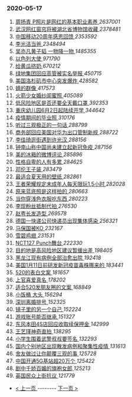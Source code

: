 ### 2020-05-17 
1. [ 周扬青 P照片是网红的基本职业素养 ](https://s.weibo.com/weibo?q=%E5%91%A8%E6%89%AC%E9%9D%92%20P%E7%85%A7%E7%89%87%E6%98%AF%E7%BD%91%E7%BA%A2%E7%9A%84%E5%9F%BA%E6%9C%AC%E8%81%8C%E4%B8%9A%E7%B4%A0%E5%85%BB&Refer=top) *2637001*
1. [ 武汉网红窗帘将被湖北省博物馆收藏 ](https://s.weibo.com/weibo?q=%23%E6%AD%A6%E6%B1%89%E7%BD%91%E7%BA%A2%E7%AA%97%E5%B8%98%E5%B0%86%E8%A2%AB%E6%B9%96%E5%8C%97%E7%9C%81%E5%8D%9A%E7%89%A9%E9%A6%86%E6%94%B6%E8%97%8F%23&Refer=top) *2378481*
1. [ 中国移动20周年感恩回馈 ](https://s.weibo.com/weibo?q=%E4%B8%AD%E5%9B%BD%E7%A7%BB%E5%8A%A820%E5%91%A8%E5%B9%B4%E6%84%9F%E6%81%A9%E5%9B%9E%E9%A6%88&Refer=top) *2353592*
1. [ 李光洁当爸 ](https://s.weibo.com/weibo?q=%23%E6%9D%8E%E5%85%89%E6%B4%81%E5%BD%93%E7%88%B8%23&Refer=top) *2348494*
1. [ 吴亦凡黄子韬 一物降一物 ](https://s.weibo.com/weibo?q=%E5%90%B4%E4%BA%A6%E5%87%A1%E9%BB%84%E5%AD%90%E9%9F%AC%20%E4%B8%80%E7%89%A9%E9%99%8D%E4%B8%80%E7%89%A9&Refer=top) *1485355*
1. [ 以色列大使 ](https://s.weibo.com/weibo?q=%E4%BB%A5%E8%89%B2%E5%88%97%E5%A4%A7%E4%BD%BF&Refer=top) *971790*
1. [ 给黄瓜挤奶 ](https://s.weibo.com/weibo?q=%23%E7%BB%99%E9%BB%84%E7%93%9C%E6%8C%A4%E5%A5%B6%23&Refer=top) *670212*
1. [ 绿地集团回应高管被实名举报 ](https://s.weibo.com/weibo?q=%23%E7%BB%BF%E5%9C%B0%E9%9B%86%E5%9B%A2%E5%9B%9E%E5%BA%94%E9%AB%98%E7%AE%A1%E8%A2%AB%E5%AE%9E%E5%90%8D%E4%B8%BE%E6%8A%A5%23&Refer=top) *450715*
1. [ 美国洛杉矶市中心突发爆炸 ](https://s.weibo.com/weibo?q=%23%E7%BE%8E%E5%9B%BD%E6%B4%9B%E6%9D%89%E7%9F%B6%E5%B8%82%E4%B8%AD%E5%BF%83%E7%AA%81%E5%8F%91%E7%88%86%E7%82%B8%23&Refer=top) *428582*
1. [ 婧的群像 ](https://s.weibo.com/weibo?q=%23%E5%A9%A7%E7%9A%84%E7%BE%A4%E5%83%8F%23&Refer=top) *417573*
1. [ 火箭少女婚纱闺蜜照 ](https://s.weibo.com/weibo?q=%23%E7%81%AB%E7%AE%AD%E5%B0%91%E5%A5%B3%E5%A9%9A%E7%BA%B1%E9%97%BA%E8%9C%9C%E7%85%A7%23&Refer=top) *405089*
1. [ 低风险地区是否还要全天戴口罩 ](https://s.weibo.com/weibo?q=%23%E4%BD%8E%E9%A3%8E%E9%99%A9%E5%9C%B0%E5%8C%BA%E6%98%AF%E5%90%A6%E8%BF%98%E8%A6%81%E5%85%A8%E5%A4%A9%E6%88%B4%E5%8F%A3%E7%BD%A9%23&Refer=top) *392353*
1. [ 重庆幼儿园6月2日起陆续开学 ](https://s.weibo.com/weibo?q=%23%E9%87%8D%E5%BA%86%E5%B9%BC%E5%84%BF%E5%9B%AD6%E6%9C%882%E6%97%A5%E8%B5%B7%E9%99%86%E7%BB%AD%E5%BC%80%E5%AD%A6%23&Refer=top) *344642*
1. [ 疫情期间的毕业照 ](https://s.weibo.com/weibo?q=%23%E7%96%AB%E6%83%85%E6%9C%9F%E9%97%B4%E7%9A%84%E6%AF%95%E4%B8%9A%E7%85%A7%23&Refer=top) *310176*
1. [ 听过三观极正的一句话 ](https://s.weibo.com/weibo?q=%23%E5%90%AC%E8%BF%87%E4%B8%89%E8%A7%82%E6%9E%81%E6%AD%A3%E7%9A%84%E4%B8%80%E5%8F%A5%E8%AF%9D%23&Refer=top) *288799*
1. [ 商务部回应美国对华为出口管制新规 ](https://s.weibo.com/weibo?q=%23%E5%95%86%E5%8A%A1%E9%83%A8%E5%9B%9E%E5%BA%94%E7%BE%8E%E5%9B%BD%E5%AF%B9%E5%8D%8E%E4%B8%BA%E5%87%BA%E5%8F%A3%E7%AE%A1%E5%88%B6%E6%96%B0%E8%A7%84%23&Refer=top) *288722*
1. [ 李佳琦逛街遇到许光汉 ](https://s.weibo.com/weibo?q=%23%E6%9D%8E%E4%BD%B3%E7%90%A6%E9%80%9B%E8%A1%97%E9%81%87%E5%88%B0%E8%AE%B8%E5%85%89%E6%B1%89%23&Refer=top) *288156*
1. [ 钟南山称中国尚未建立起新冠免疫 ](https://s.weibo.com/weibo?q=%23%E9%92%9F%E5%8D%97%E5%B1%B1%E7%A7%B0%E4%B8%AD%E5%9B%BD%E5%B0%9A%E6%9C%AA%E5%BB%BA%E7%AB%8B%E8%B5%B7%E6%96%B0%E5%86%A0%E5%85%8D%E7%96%AB%23&Refer=top) *287156*
1. [ 美的冰箱的微博评论 ](https://s.weibo.com/weibo?q=%23%E7%BE%8E%E7%9A%84%E5%86%B0%E7%AE%B1%E7%9A%84%E5%BE%AE%E5%8D%9A%E8%AF%84%E8%AE%BA%23&Refer=top) *285896*
1. [ 性格自卑的人有多累 ](https://s.weibo.com/weibo?q=%23%E6%80%A7%E6%A0%BC%E8%87%AA%E5%8D%91%E7%9A%84%E4%BA%BA%E6%9C%89%E5%A4%9A%E7%B4%AF%23&Refer=top) *284625*
1. [ 邓伦王子装 ](https://s.weibo.com/weibo?q=%23%E9%82%93%E4%BC%A6%E7%8E%8B%E5%AD%90%E8%A3%85%23&Refer=top) *283479*
1. [ 最适合夏天用的壁纸 ](https://s.weibo.com/weibo?q=%23%E6%9C%80%E9%80%82%E5%90%88%E5%A4%8F%E5%A4%A9%E7%94%A8%E7%9A%84%E5%A3%81%E7%BA%B8%23&Refer=top) *282861*
1. [ 王者荣耀规定未成年人每天限玩1.5小时 ](https://s.weibo.com/weibo?q=%23%E7%8E%8B%E8%80%85%E8%8D%A3%E8%80%80%E8%A7%84%E5%AE%9A%E6%9C%AA%E6%88%90%E5%B9%B4%E4%BA%BA%E6%AF%8F%E5%A4%A9%E9%99%90%E7%8E%A91.5%E5%B0%8F%E6%97%B6%23&Refer=top) *282028*
1. [ 原来蓝底照是这样拍的 ](https://s.weibo.com/weibo?q=%23%E5%8E%9F%E6%9D%A5%E8%93%9D%E5%BA%95%E7%85%A7%E6%98%AF%E8%BF%99%E6%A0%B7%E6%8B%8D%E7%9A%84%23&Refer=top) *280663*
1. [ 当你穿浅色衣服吃东西 ](https://s.weibo.com/weibo?q=%23%E5%BD%93%E4%BD%A0%E7%A9%BF%E6%B5%85%E8%89%B2%E8%A1%A3%E6%9C%8D%E5%90%83%E4%B8%9C%E8%A5%BF%23&Refer=top) *280223*
1. [ 李现粉丝抵制代拍 ](https://s.weibo.com/weibo?q=%23%E6%9D%8E%E7%8E%B0%E7%B2%89%E4%B8%9D%E6%8A%B5%E5%88%B6%E4%BB%A3%E6%8B%8D%23&Refer=top) *276530*
1. [ 赵粤长发造型 ](https://s.weibo.com/weibo?q=%23%E8%B5%B5%E7%B2%A4%E9%95%BF%E5%8F%91%E9%80%A0%E5%9E%8B%23&Refer=top) *269578*
1. [ 德国一快递公司快递员出现集体感染 ](https://s.weibo.com/weibo?q=%23%E5%BE%B7%E5%9B%BD%E4%B8%80%E5%BF%AB%E9%80%92%E5%85%AC%E5%8F%B8%E5%BF%AB%E9%80%92%E5%91%98%E5%87%BA%E7%8E%B0%E9%9B%86%E4%BD%93%E6%84%9F%E6%9F%93%23&Refer=top) *256321*
1. [ 马保国被KO ](https://s.weibo.com/weibo?q=%E9%A9%AC%E4%BF%9D%E5%9B%BD%E8%A2%ABKO&Refer=top) *232167*
1. [ 雪碧鸡翅 ](https://s.weibo.com/weibo?q=%23%E9%9B%AA%E7%A2%A7%E9%B8%A1%E7%BF%85%23&Refer=top) *231531*
1. [ NCT127 Punch舞台 ](https://s.weibo.com/weibo?q=NCT127%20Punch%E8%88%9E%E5%8F%B0&Refer=top) *222330*
1. [ 目的地是高风险地区建议暂缓出差 ](https://s.weibo.com/weibo?q=%E7%9B%AE%E7%9A%84%E5%9C%B0%E6%98%AF%E9%AB%98%E9%A3%8E%E9%99%A9%E5%9C%B0%E5%8C%BA%E5%BB%BA%E8%AE%AE%E6%9A%82%E7%BC%93%E5%87%BA%E5%B7%AE&Refer=top) *198405*
1. [ 黑龙江现有病例全部治愈出院 ](https://s.weibo.com/weibo?q=%E9%BB%91%E9%BE%99%E6%B1%9F%E7%8E%B0%E6%9C%89%E7%97%85%E4%BE%8B%E5%85%A8%E9%83%A8%E6%B2%BB%E6%84%88%E5%87%BA%E9%99%A2&Refer=top) *192418*
1. [ 美国1月11日前研发新冠疫苗毒株哪来的 ](https://s.weibo.com/weibo?q=%23%E7%BE%8E%E5%9B%BD1%E6%9C%8811%E6%97%A5%E5%89%8D%E7%A0%94%E5%8F%91%E6%96%B0%E5%86%A0%E7%96%AB%E8%8B%97%E6%AF%92%E6%A0%AA%E5%93%AA%E6%9D%A5%E7%9A%84%23&Refer=top) *183441*
1. [ 520的表白文案 ](https://s.weibo.com/weibo?q=%23520%E7%9A%84%E8%A1%A8%E7%99%BD%E6%96%87%E6%A1%88%23&Refer=top) *181657*
1. [ 上官喜爱真名 ](https://s.weibo.com/weibo?q=%23%E4%B8%8A%E5%AE%98%E5%96%9C%E7%88%B1%E7%9C%9F%E5%90%8D%23&Refer=top) *178202*
1. [ 适合520发朋友圈的文案 ](https://s.weibo.com/weibo?q=%23%E9%80%82%E5%90%88520%E5%8F%91%E6%9C%8B%E5%8F%8B%E5%9C%88%E7%9A%84%E6%96%87%E6%A1%88%23&Refer=top) *168849*
1. [ 小饭桶 大头 ](https://s.weibo.com/weibo?q=%E5%B0%8F%E9%A5%AD%E6%A1%B6%20%E5%A4%A7%E5%A4%B4&Refer=top) *156294*
1. [ 深圳离婚排号 ](https://s.weibo.com/weibo?q=%23%E6%B7%B1%E5%9C%B3%E7%A6%BB%E5%A9%9A%E6%8E%92%E5%8F%B7%23&Refer=top) *152325*
1. [ 镜子里的另一个自己 ](https://s.weibo.com/weibo?q=%23%E9%95%9C%E5%AD%90%E9%87%8C%E7%9A%84%E5%8F%A6%E4%B8%80%E4%B8%AA%E8%87%AA%E5%B7%B1%23&Refer=top) *152224*
1. [ 游戏账号能否继承 ](https://s.weibo.com/weibo?q=%23%E6%B8%B8%E6%88%8F%E8%B4%A6%E5%8F%B7%E8%83%BD%E5%90%A6%E7%BB%A7%E6%89%BF%23&Refer=top) *151327*
1. [ 东风本田4S店回应收取续保押金 ](https://s.weibo.com/weibo?q=%E4%B8%9C%E9%A3%8E%E6%9C%AC%E7%94%B04S%E5%BA%97%E5%9B%9E%E5%BA%94%E6%94%B6%E5%8F%96%E7%BB%AD%E4%BF%9D%E6%8A%BC%E9%87%91&Refer=top) *142999*
1. [ 王艺瑾神奇直拍 ](https://s.weibo.com/weibo?q=%23%E7%8E%8B%E8%89%BA%E7%91%BE%E7%A5%9E%E5%A5%87%E7%9B%B4%E6%8B%8D%23&Refer=top) *138295*
1. [ 小学生围着武警叔叔要签名 ](https://s.weibo.com/weibo?q=%E5%B0%8F%E5%AD%A6%E7%94%9F%E5%9B%B4%E7%9D%80%E6%AD%A6%E8%AD%A6%E5%8F%94%E5%8F%94%E8%A6%81%E7%AD%BE%E5%90%8D&Refer=top) *132293*
1. [ 国内个别地区出现散发病例和聚集性疫情 ](https://s.weibo.com/weibo?q=%E5%9B%BD%E5%86%85%E4%B8%AA%E5%88%AB%E5%9C%B0%E5%8C%BA%E5%87%BA%E7%8E%B0%E6%95%A3%E5%8F%91%E7%97%85%E4%BE%8B%E5%92%8C%E8%81%9A%E9%9B%86%E6%80%A7%E7%96%AB%E6%83%85&Refer=top) *131613*
1. [ 舍友做过让你颠覆三观的事 ](https://s.weibo.com/weibo?q=%23%E8%88%8D%E5%8F%8B%E5%81%9A%E8%BF%87%E8%AE%A9%E4%BD%A0%E9%A2%A0%E8%A6%86%E4%B8%89%E8%A7%82%E7%9A%84%E4%BA%8B%23&Refer=top) *125728*
1. [ 中国开通5G基站超20万个 ](https://s.weibo.com/weibo?q=%E4%B8%AD%E5%9B%BD%E5%BC%80%E9%80%9A5G%E5%9F%BA%E7%AB%99%E8%B6%8520%E4%B8%87%E4%B8%AA&Refer=top) *125422*
1. [ 剧中千娇百媚的旗袍女郎 ](https://s.weibo.com/weibo?q=%23%E5%89%A7%E4%B8%AD%E5%8D%83%E5%A8%87%E7%99%BE%E5%AA%9A%E7%9A%84%E6%97%97%E8%A2%8D%E5%A5%B3%E9%83%8E%23&Refer=top) *125213*
1. [ 英国民众上街抗议 ](https://s.weibo.com/weibo?q=%23%E8%8B%B1%E5%9B%BD%E6%B0%91%E4%BC%97%E4%B8%8A%E8%A1%97%E6%8A%97%E8%AE%AE%23&Refer=top) *121779* 

- [ < 上一页 ](https://github.com/able8/weibo-hot-record/blob/master/2020-05-16.md) -------- [ 下一页 > ](https://github.com/able8/weibo-hot-record/blob/master/2020-05-18.md)